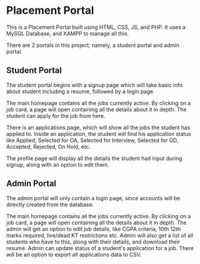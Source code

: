 # Placement Portal

This is a Placement Portal built using HTML, CSS, JS, and PHP. It uses a MySQL Database, and XAMPP to manage all this. 

There are 2 portals in this project, namely, a student portal and admin portal.

## Student Portal

The student portal begins with a signup page which will take basic info about student including a resume, followed by a login page. 

The main homepage contains all the jobs currently active. By clicking on a job card, a page will open containing all the details about it in depth. The student can apply for the job from here. 

There is an applications page, which will show all the jobs the student has applied to. Inside an application, the student will find his application status like Applied, Selected for OA, Selected for Interview, Selected for GD, Accepted, Rejected, On Hold, etc.

The profile page will display all the details the student had input during signup, along with an option to edit them.

## Admin Portal

The admin portal will only contain a login page, since accounts will be directly created from the database. 

The main homepage contains all the jobs currently active. By clicking on a job card, a page will open containing all the details about it in depth. The admin will get an option to edit job details, like CGPA criteria, 10th 12th marks required, live/dead KT restrictions etc. Admin will also get a list of all students who have to this, along with their details, and download their resume. Admin can update status of a student's application for a job. There will be an option to export all applications data to CSV.

